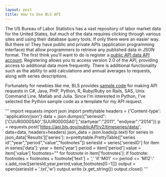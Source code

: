 ```yaml
---
layout: post
title: How to Use BLS API
---
```


The US Bureau of Labor Statistics has a vast repository of labor market data for the United States, but much of the data requires clicking through various sites and using their database query tools. If only there were an easier way. But there is! They have public and private APIs (application programming interface) that allow programmers to retrieve any published data in JSON format. The first think you'll want to do is register a [public API data API account](https://data.bls.gov/registrationEngine/). Registering allows you to access version 2.0 of the API, providing access to additional data more frequently. There is additional functionality such as the ability to add calculations and annual averages to requests, along with series descriptions. 

Fortunately for newbies like me, BLS provides [sample code](https://www.bls.gov/developers/api_sample_code.htm) for making API requests in C#, Java, PHP, Python, R, Ruby/Ruby on Rails, SAS, Unix Command Line, Matlab and Julia. Since I'm interested in Python, I've selected the Python sample code as a template for my API request. 

'''
import requests
import json
import prettytable
headers = {'Content-type': 'application/json'}
data = json.dumps({"seriesid": ['CUUR0000SA0','SUUR0000SA0'],"startyear":"2011", "endyear":"2014"})
p = requests.post('https://api.bls.gov/publicAPI/v2/timeseries/data/', data=data, headers=headers)
json_data = json.loads(p.text)
for series in json_data['Results']['series']:
    x=prettytable.PrettyTable(["series id","year","period","value","footnotes"])
    seriesId = series['seriesID']
    for item in series['data']:
        year = item['year']
        period = item['period']
        value = item['value']
        footnotes=""
        for footnote in item['footnotes']:
            if footnote:
                footnotes = footnotes + footnote['text'] + ','
       'if 'M01' <= period <= 'M12':'
            x.add_row([seriesId,year,period,value,footnotes[0:-1]])
    output = open(seriesId + '.txt','w')
    output.write (x.get_string())
    output.close()
'''
